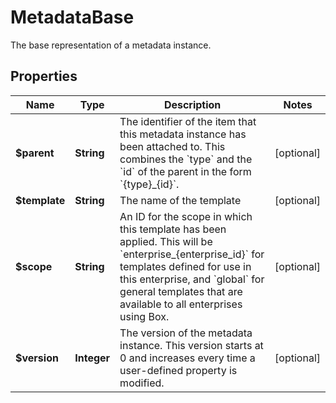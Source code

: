 

# MetadataBase

The base representation of a metadata instance.

## Properties

| Name | Type | Description | Notes |
|------------ | ------------- | ------------- | -------------|
|**$parent** | **String** | The identifier of the item that this metadata instance has been attached to. This combines the &#x60;type&#x60; and the &#x60;id&#x60; of the parent in the form &#x60;{type}_{id}&#x60;. |  [optional] |
|**$template** | **String** | The name of the template |  [optional] |
|**$scope** | **String** | An ID for the scope in which this template has been applied. This will be &#x60;enterprise_{enterprise_id}&#x60; for templates defined for use in this enterprise, and &#x60;global&#x60; for general templates that are available to all enterprises using Box. |  [optional] |
|**$version** | **Integer** | The version of the metadata instance. This version starts at 0 and increases every time a user-defined property is modified. |  [optional] |



